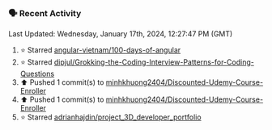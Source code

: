 ### 🗣 Recent Activity

<!--RECENT_ACTIVITY:last_update-->
Last Updated: Wednesday, January 17th, 2024, 12:27:47 PM (GMT)
<!--RECENT_ACTIVITY:last_update_end-->
<!--RECENT_ACTIVITY:start-->
1. ⭐ Starred [angular-vietnam/100-days-of-angular](https://github.com/angular-vietnam/100-days-of-angular)<br>
2. ⭐ Starred [dipjul/Grokking-the-Coding-Interview-Patterns-for-Coding-Questions](https://github.com/dipjul/Grokking-the-Coding-Interview-Patterns-for-Coding-Questions)<br>
3. ⬆️ Pushed 1 commit(s) to [minhkhuong2404/Discounted-Udemy-Course-Enroller](https://github.com/minhkhuong2404/Discounted-Udemy-Course-Enroller)<br>
4. ⬆️ Pushed 1 commit(s) to [minhkhuong2404/Discounted-Udemy-Course-Enroller](https://github.com/minhkhuong2404/Discounted-Udemy-Course-Enroller)<br>
5. ⭐ Starred [adrianhajdin/project_3D_developer_portfolio](https://github.com/adrianhajdin/project_3D_developer_portfolio)<br>
<!--RECENT_ACTIVITY:end-->
